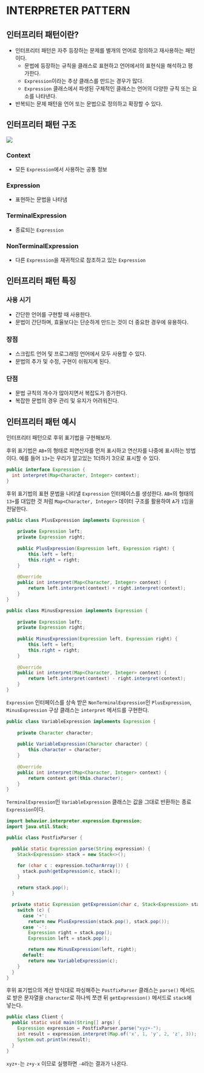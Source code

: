 # INTERPRETER PATTERN
## 인터프리터 패턴이란? 
- 인터프리터 패턴은 자주 등장하는 문제를 별개의 언어로 정의하고 재사용하는 패턴이다. 
  - 문법에 등장하는 규칙을 클래스로 표현하고 언어에서의 표현식을 해석하고 평가한다.
  - `Expression`이라는 추상 클래스를 만드는 경우가 많다. 
  - `Expression` 클래스에서 파생된 구체적인 클래스는 언어의 다양한 규칙 또는 요소를 나타낸다. 
- 반복되는 문제 패턴을 언어 또는 문법으로 정의하고 확장할 수 있다. 

## 인터프리터 패턴 구조 
![](https://cdn.jsdelivr.net/gh/n00nietzsche/posting_cdn@main/images/pic_1682689324324_1682689325450.png)
### Context
- 모든 `Expression`에서 사용하는 공통 정보
### Expression
- 표현하는 문법을 나타냄
### TerminalExpression
- 종료되는 `Expression`
### NonTerminalExpression
- 다른 `Expression`을 재귀적으로 참조하고 있는 `Expression`

## 인터프리터 패턴 특징
### 사용 시기
- 간단한 언어를 구현할 때 사용한다. 
- 문법이 간단하며, 효율보다는 단순하게 만드는 것이 더 중요한 경우에 유용하다.

### 장점
- 스크립트 언어 및 프로그래밍 언어에서 모두 사용할 수 있다. 
- 문법의 추가 및 수정, 구현이 쉬워지게 된다. 
### 단점
- 문법 규칙의 개수가 많아지면서 복잡도가 증가한다. 
- 복잡한 문법의 경우 관리 및 유지가 어려워진다. 

## 인터프리터 패턴 예시
인터프리터 패턴으로 후위 표기법을 구현해보자. 

후위 표기법은 `AB+`의 형태로 피연산자를 먼저 표시하고 연산자를 나중에 표시하는 방법이다.
예를 들어 `13+`는 우리가 알고있는 1더하기 3으로 표시할 수 있다. 

```java
public interface Expression {
  int interpret(Map<Character, Integer> context);
}
```
후위 표기법의 표현 문법을 나타낼 `Expression` 인터페이스를 생성한다. 
`AB+`의 형태의 `13+`를 대입한 것 처럼 `Map<Character, Integer>` 데이터 구조를 활용하여 `A`가 `1`임을 전달한다. 

```java
public class PlusExpression implements Expression {
  
    private Expression left;
    private Expression right;
  
    public PlusExpression(Expression left, Expression right) {
        this.left = left;
        this.right = right;
    }
  
    @Override
    public int interpret(Map<Character, Integer> context) {
        return left.interpret(context) + right.interpret(context);
    }
}
```
```java
public class MinusExpression implements Expression {
    
    private Expression left;
    private Expression right;
  
    public MinusExpression(Expression left, Expression right) {
        this.left = left;
        this.right = right;
    }
  
    @Override
    public int interpret(Map<Character, Integer> context) {
        return left.interpret(context) - right.interpret(context);
    }
}
```
`Expression` 인터페이스를 상속 받은 `NonTerminalExpression`인 `PlusExpression`, `MinusExpression` 구상 클래스는 `interpret` 메서드를
구현한다. 

```java
public class VariableExpression implements Expression {
    
    private Character character;
  
    public VariableExpression(Character character) {
        this.character = character;
    }
  
    @Override
    public int interpret(Map<Character, Integer> context) {
        return context.get(this.character);
    }
}
```
`TerminalExpression`인 `VariableExpression` 클래스는 값을 그대로 반환하는 종료 `Expression`이다.

```java
import behavior.interpreter.expression.Expression;
import java.util.Stack;

public class PostfixParser {

  public static Expression parse(String expression) {
    Stack<Expression> stack = new Stack<>();

    for (char c : expression.toCharArray()) {
      stack.push(getExpression(c, stack));
    }

    return stack.pop();
  }

  private static Expression getExpression(char c, Stack<Expression> stack) {
    switch (c) {
      case '+':
        return new PlusExpression(stack.pop(), stack.pop());
      case '-':
        Expression right = stack.pop();
        Expression left = stack.pop();

        return new MinusExpression(left, right);
      default:
        return new VariableExpression(c);
    }
  }
}
```
후위 표기법으의 계산 방식대로 파싱해주는 `PostfixParser` 클래스는 `parse()` 메서드로 받은 문자열을 `character`로 
하나씩 쪼갠 뒤 `getExpression()` 메서드로 `stack`에 넣는다. 

```java
public class Client {
  public static void main(String[] args) {
    Expression expression = PostfixParser.parse("xyz+-");
    int result = expression.interpret(Map.of('x', 1, 'y', 2, 'z', 3));
    System.out.println(result);
  }
}
```
`xyz+-`는 `z+y-x` 이므로 실행하면 `-4`라는 결과가 나온다. 